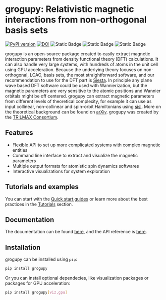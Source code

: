 # grogupy: Relativistic magnetic interactions from non-orthogonal basis sets

[![PyPI version](https://badge.fury.io/py/grogupy.svg)](https://badge.fury.io/py/grogupy)
[![DOI](https://zenodo.org/badge/950552693.svg)](https://doi.org/10.5281/zenodo.15449541)
![Static Badge](https://img.shields.io/badge/python-3.9%20%7C%203.10%20%7C%203.11%20%7C%203.12%20%7C%203.13%20%7C-blue)
![Static Badge](https://img.shields.io/badge/License-MIT-blue)
![Static Badge](https://img.shields.io/badge/Code%20style-Black-black)

grogupy is an open-source package created to easily extract magnetic interaction 
parameters from density functional theory (DFT) calculations. It can also handle 
very large systems, with hundreds of atoms in the unit cell using GPU 
acceleration. Because the underlying theory focuses on non-orthogonal, LCAO, 
basis sets, the most straightforward software, and our recommendation to use for 
the DFT part is [Siesta](https://siesta-project.org/siesta). In principle any 
plane wave based DFT software could be used with Wannierization, but the magnetic 
parameters are very sensitive to the atomic positions and Wannier orbitals might 
be off centered. grogupy can extract magnetic parameters from different levels 
of theoretical complexity, for example it can use as input collinear, 
non-collinear and spin-orbit Hamiltonians using 
[sisl](https://sisl.readthedocs.io/en/latest/index.html). More on the 
theoretical background can be found on [arXiv](https://arxiv.org/abs/2309.02558). 
grogupy was created by the [TRILMAX Consortium](https://trilmax.elte.hu).

## Features ##

- Flexible API to set up more complicated systems with complex magnetic entities
- Command line interface to extract and visualize the magnetic parameters
- Multiple output formats for atomistic spin dynamics softwares
- Interactive visualizations for system exploration

## Tutorials and examples ##

You can start with the 
[Quick start guides](https://danielpozsar.web.elte.hu/grogupy/quickstart/index.html) 
or learn more about the best practices in the 
[Tutorials](https://danielpozsar.web.elte.hu/grogupy/tutorials/index.html) section.

## Documentation ##

The documentation can be found 
[here](https://danielpozsar.web.elte.hu/grogupy/index.html), 
and the API reference is 
[here](https://danielpozsar.web.elte.hu/grogupy/API/modules.html).

## Installation ##

grogupy can be installed using `pip`:

```bash
pip install grogupy
```

Or you can install optional dependecies, like visualization packages or packages 
for GPU acceleration:

```bash
pip install grogupy[viz,gpu]
```
